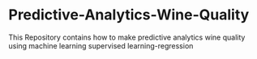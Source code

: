 # Predictive-Analytics-Wine-Quality
This Repository contains how to make predictive analytics wine quality using machine learning supervised learning-regression
